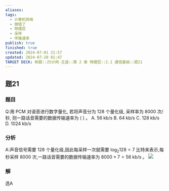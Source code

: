 ```yaml
---
aliases: 
tags:
  - 计算机网络
  - 做错了
  - 物理层
  - 采样
  - 传输速率
publish: true
finished: true
created: 2024-07-01 21:57
updated: 2024-07-20 01:47
TARGET DECK: 刷题::25计网-王道::第 2 章 物理层::2.1 通信基础::题21
---
```


## 题21
### 题目
Q:用 PCM 对语音进行数字量化, 若将声音分为 128 个量化级, 采样率为 8000 次/秒, 则一路话音需要的数据传输速率为 ( ) 。
A. ${56}\mathrm{\;{kb}}/\mathrm{s}$ B. ${64}\mathrm{\;{kb}}/\mathrm{s}$ C. ${128}\mathrm{\;{kb}}/\mathrm{s}$ D. ${1024}\mathrm{\;{kb}}/\mathrm{s}$
### 分析
A:声音信号需要 128 个量化级,因此每采样一次就需要 ${\log }_{2}{128} = 7$ 比特来表示,每秒采样 8000  次,一路话音需要的数据传输速率为 ${8000} \times  7 = {56}\mathrm{\;{kb}}/\mathrm{s}$ 。
![](https://img.hwenyi.live/202407200148983.webp)
### 解
选A
